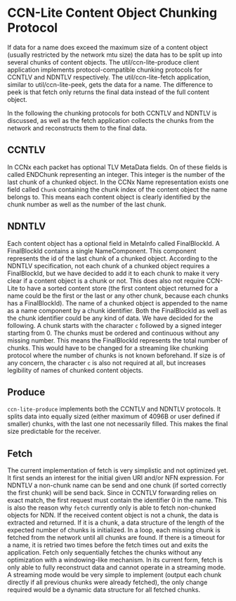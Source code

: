 # CCN-Lite Content Object Chunking Protocol

If data for a name does exceed the maximum size of a content object (usually restricted by the network mtu size) the data has to be split up into several chunks of content objects. The util/ccn-lite-produce client application implements protocol-compatible chunking protocols for CCNTLV and NDNTLV respectively.  The util/ccn-lite-fetch application, similar to util/ccn-lite-peek, gets the data for a name. The difference to peek is that fetch only returns the final data instead of the full content object.

In the following the chunking protocols for both CCNTLV and NDNTLV is discussed, as well as the fetch application collects the chunks from the network and reconstructs them to the final data.

## CCNTLV
In CCNx each packet has optional TLV MetaData fields. On of these fields is called ENDChunk representing an integer. This integer is the number of the last chunk of a chunked object. In the CCNx Name representation exists one field called `Chunk` containing the chunk index of the content object the name belongs to. This means each content object is clearly identified by the chunk number as well as the number of the last chunk.


## NDNTLV

Each content object has a optional field in MetaInfo called FinalBlockId. A FinalBlockId contains a single NameComponent. This component represents the id of the last chunk of a chunked object. According to the NDNTLV specification, not each chunk of a chunked object requires a FinalBlockId, but we have decided to add it to each chunk to make it very clear if a content object is a chunk or not. This does also not require CCN-Lite to have a sorted content store (the first content object returned for a name could be the first or the last or any other chunk, because each chunks has a FinalBlockId). 
The name of a chunked object is appended to the name as a name component by a chunk identifier. Both the FinalBlockId as well as the chunk identifier could be any kind of data. We have decided for the following. A chunk starts with the character `c` followed by a signed integer starting from 0. The chunks must be ordered and continuous without any missing number. This means the FinalBlockId represents the total number of chunks. 
This would have to be changed for a streaming like chunking protocol where the number of chunks is not known beforehand. If size is of any concern, the character `c` is also not required at all, but increases legibility of names of chunked content objects.


## Produce
`ccn-lite-produce` implements both the CCNTLV and NDNTLV protocols. It splits data into equally sized (either maximum of 4096B or user defined if smaller) chunks, with the last one not necessarily filled. This makes the final size predictable for the receiver.

## Fetch

The current implementation of fetch is very simplistic and not optimized yet. It first sends an interest for the initial given URI and/or NFN expression. For NDNTLV a non-chunk name can be send and one chunk (if sorted correctly the first chunk) will be send back. Since in CCNTLV forwarding relies on exact match, the first request must contain the identifier 0 in the name. This is also the reason why `fetch` currently only is able to fetch non-chunked objects for NDN.
If the received content object is not a chunk, the data is extracted and returned. If it is a chunk, a data structure of the length of the expected number of chunks is initialized. In a loop, each missing chunk is fetched from the network until all chunks are found. If there is a timeout for a name, it is retried two times before the fetch times out and exits the application. Fetch only sequentially fetches the chunks without any optimization with a windowing-like mechanism. In its current form, fetch is only able to fully reconstruct data and cannot operate in a streaming mode. A streaming mode would be very simple to implement (output each chunk directly if all previous chunks were already fetched), the only change required would be a dynamic data structure for all fetched chunks.
